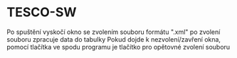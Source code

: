 # TESCO-SW
  Po spuštění vyskočí okno se zvolením souboru formátu ".xml" po zvolení souboru zpracuje data do tabulky
  Pokud dojde k nezvolení/zavření okna, pomocí tlačítka ve spodu programu je tlačítko pro opětovné zvolení souboru
